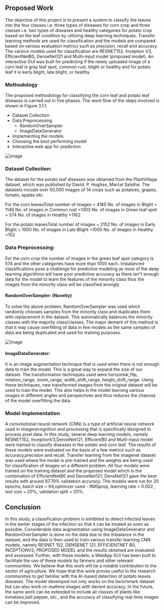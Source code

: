 ## Proposed Work
The objective of this project is to present a system to classify the leaves into the four classes i.e. three types of diseases for corn crop and three classes i.e. two types of diseases and healthy categories for potato crop based on the leaf condition by utilizing deep learning techniques. Transfer learning methods are used for classification and the models are compared based on various evaluation metrics such as precision, recall and accuracy. The various models used for classification are RESNET152, Inception V3, EfficientNetB0, DenseNet121 and Multi-input model (proposed model). An interactive GUI was built for predicting if the newly uploaded image of a corn leaf is gray leaf spot, common rust, blight or healthy and for potato leaf it is early blight, late blight, or healthy.

### Methodology
The proposed methodology for classifying the corn leaf and potato leaf diseases is carried out in five phases. The work flow of the steps involved is shown in Figure 3.1.1.
*  Dataset Collection
*  Data Preprocessing
   * RandomOverSampler
   * ImageDataGenerator
* Implementing the models
* Choosing the best performing model
* Interactive web app for prediction.

![image](https://github.com/yashwanth-alapati/Transfer-Learning/assets/145064639/199836e5-d3c0-4e27-b0b1-75e774b79a24)


### Dataset Collection:
The dataset for the potato leaf diseases was obtained from the PlantVillage dataset, which was published by David. P. Hughes, Marcel Salathe. The datasets include over 50,000 images of 14 crops such as potatoes, grapes, tomato, apples etc.

For the corn leavesTotal number of images = 4185
No. of images in Blight = 1146
No. of images in Common rust =1303
No. of images in Green leaf spot = 574
No. of images in Healthy =1162

For the potato leavesTotal number of images = 2152
No. of images in Early Blight = 1000
No. of images in Late Blight =1000
No. of images in Healthy =152

### Data Preprocessing:
For the corn crop the number of images in the green leaf spot category is 574 and the other categories have more than 1000 each. Imbalanced classifications pose a challenge for predictive modeling as most of the deep learning algorithms will have poor predictive accuracy as there isn‟t enough data for the model to learn the features of the minority class thus the images from the minority class will be classified wrongly
#### RandomOverSampler: (Novelty)
To solve the above problem, RandomOverSampler was used which randomly chooses samples from the minority class and duplicates them with replacement in the dataset. This automatically balances the minority classes with the majority class/classes. The major demerit of this method is that it may cause overfitting of data in few models as the same samples of data are being duplicated and used for training purposes.

![image](https://github.com/yashwanth-alapati/Transfer-Learning/assets/145064639/9340046d-99f7-4bba-8217-e4dd484dafdf)



#### ImageDataGenerator:
It is an image augmentation technique that is used when there is not enough data to train the model. This is a great way to expand the size of our dataset. The transformation techniques used were horizontal_flip, rotation_range, zoom_range, width_shift_range, height_shift_range. Using these techniques, new transformed images from the original dataset will be used to train the model. This also helps in the model learning various images in different angles and perspectives and thus reduces the chances of the model overfitting the data.

### Model Implementation
A convolutional neural network (CNN) is a type of artificial neural network used in imagerecognition and processing that is specifically designed to process pixel data. In this study, several deep learning models, namely RESNET152, InceptionV3,DenseNet121, EfficientB0 and Multi-input model were trained to classify diseases in the potato and corn leaf. The results of these models were evaluated on the basis of a few metrics such as accuracy,precision and recall. Transfer learning from the imagenet dataset was used where the model is pre-trained and the weights are being used for classification of images on a different
problem. All four models were trained on the training dataset and the proposed model which is the combination of EfficientNetB0 and DenseNet121; DensNet121 gave the best results with around 97.79% validation accuracy.
The models were run for 20 epochs; batch size = 64,optimizer used - RMSprop, learning rate = 0.002 , test size = 20%, validation split = 20%.


## Conclusion
In this study, a classification problem is exhibited to detect infected leaves in the earlier stages of the infection so that it can be treated as soon as possible. Considerable data augmentation using ImageDataGenerator and RandomOverSampler is done on the data due to the imbalance in the dataset, and the data is then used to train various transfer learning CNN models, namely RESNET 152, DENSENET 121, EFFICIENTNET B0, INCEPTIONV3, PROPOSED MODEL and the results obtained are evaluated and assessed. Further, with these models, a WebApp GUI has been built to facilitate the use of these models by farmers and other relevant communities. We believe that this work will be a notable contribution to the sector of agriculture. We hope that this work proves useful to the research communities to get familiar with the AI-based detection of potato leaves diseases.
The model developed not only works on the benchmark dataset but can also work on realtime images with decent accuracy. In the future, the same work can be extended to include all classes of plants like tomatoes,bell pepper, etc., and the accuracy of classifying real-time images can be improved.
